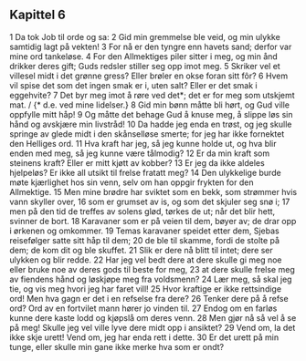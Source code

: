 ## Kapittel 6

1 Da tok Job til orde og sa:
2 Gid min gremmelse ble veid, og min ulykke samtidig lagt på vekten!
3 For nå er den tyngre enn havets sand; derfor var mine ord tankeløse.
4 For den Allmektiges piler sitter i meg, og min ånd drikker deres gift; Guds redsler stiller seg opp imot meg.
5 Skriker vel et villesel midt i det grønne gress? Eller brøler en okse foran sitt fôr?
6 Hvem vil spise det som det ingen smak er i, uten salt? Eller er det smak i eggehvite?
7 Det byr meg imot å røre ved det*; det er for meg som utskjemt mat. / {* d.e. ved mine lidelser.}
8 Gid min bønn måtte bli hørt, og Gud ville oppfylle mitt håp!
9 Og måtte det behage Gud å knuse meg, å slippe løs sin hånd og avskjære min livstråd!
10 Da hadde jeg enda en trøst, og jeg skulle springe av glede midt i den skånselløse smerte; for jeg har ikke fornektet den Helliges ord.
11 Hva kraft har jeg, så jeg kunne holde ut, og hva blir enden med meg, så jeg kunne være tålmodig?
12 Er da min kraft som steinens kraft? Eller er mitt kjøtt av kobber?
13 Er jeg da ikke aldeles hjelpeløs? Er ikke all utsikt til frelse fratatt meg?
14 Den ulykkelige burde møte kjærlighet hos sin venn, selv om han oppgir frykten for den Allmektige.
15 Men mine brødre har sviktet som en bekk, som strømmer hvis vann skyller over,
16 som er grumset av is, og som det skjuler seg snø i;
17 men på den tid de treffes av solens glød, tørkes de ut; når det blir hett, svinner de bort.
18 Karavaner som er på veien til dem, bøyer av; de drar opp i ørkenen og omkommer.
19 Temas karavaner speidet etter dem, Sjebas reisefølger satte sitt håp til dem;
20 de ble til skamme, fordi de stolte på dem; de kom dit og ble skuffet.
21 Slik er dere nå blitt til intet; dere ser ulykken og blir redde.
22 Har jeg vel bedt dere at dere skulle gi meg noe eller bruke noe av deres gods til beste for meg,
23 at dere skulle frelse meg av fiendens hånd og løskjøpe meg fra voldsmenn?
24 Lær meg, så skal jeg tie, og vis meg hvori jeg har faret vill!
25 Hvor kraftige er ikke rettsindige ord! Men hva gagn er det i en refselse fra dere?
26 Tenker dere på å refse ord? Ord av en fortvilet mann hører jo vinden til.
27 Endog om en farløs kunne dere kaste lodd og kjøpslå om deres venn.
28 Men gjør nå så vel å se på meg! Skulle jeg vel ville lyve dere midt opp i ansiktet?
29 Vend om, la det ikke skje urett! Vend om, jeg har enda rett i dette.
30 Er det urett på min tunge, eller skulle min gane ikke merke hva som er ondt?
